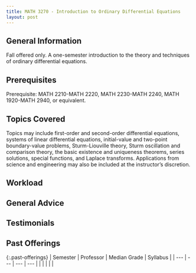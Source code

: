 ```yaml
---
title: MATH 3270 - Introduction to Ordinary Differential Equations
layout: post
---
```


<link rel="stylesheet" href="/main.css">

## General Information

Fall offered only. A one-semester introduction to the theory and techniques of ordinary differential equations.


## Prerequisites

Prerequisite: MATH 2210-MATH 2220, MATH 2230-MATH 2240, MATH 1920-MATH 2940, or equivalent.

## Topics Covered

Topics may include first-order and second-order differential equations, systems of linear differential equations, initial-value and two-point boundary-value problems, Sturm-Liouville theory, Sturm oscillation and comparison theory, the basic existence and uniqueness theorems, series solutions, special functions, and Laplace transforms. Applications from science and engineering may also be included at the instructor’s discretion.



## Workload



## General Advice



## Testimonials



## Past Offerings

{:.past-offerings}
| Semester | Professor | Median Grade | Syllabus |
| --- | --- | --- | --- |
|  |  |  |  |
